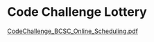 # Code Challenge Lottery

[CodeChallenge_BCSC_Online_Scheduling.pdf](https://github.com/rrlira96/code-challenge-lottery/files/11004113/CodeChallenge_BCSC_Online_Scheduling.pdf)
